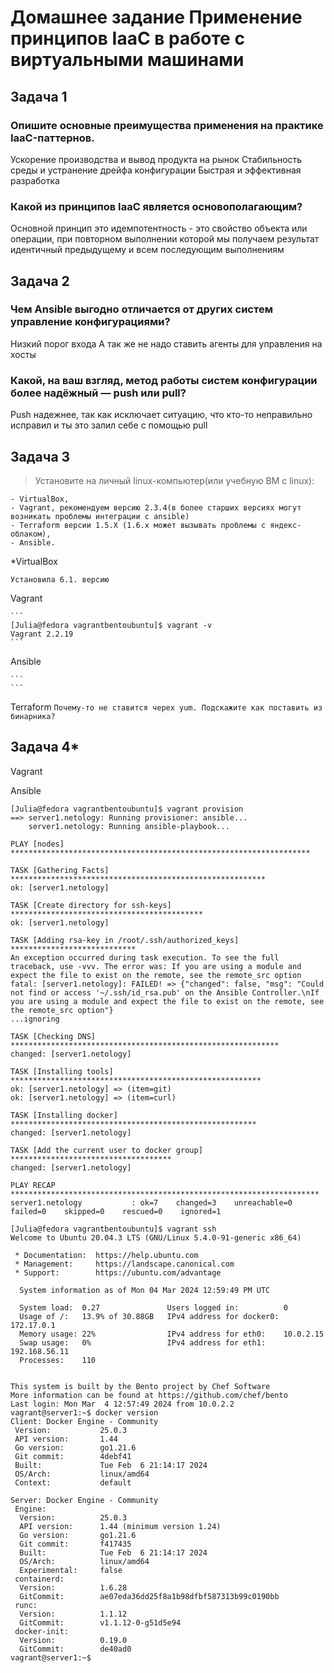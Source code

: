 # Домашнее задание Применение принципов IaaC в работе с виртуальными машинами

## Задача 1

### Опишите основные преимущества применения на практике IaaC-паттернов.

Ускорение производства и вывод продукта на рынок
Стабильность среды и устранение дрейфа конфигурации
Быстрая и эффективная разработка
 

### Какой из принципов IaaC является основополагающим?
Основной принцип это идемпотентность -
это свойство объекта или операции, при повторном выполнении которой мы получаем результат идентичный предыдущему и всем последующим выполнениям

## Задача 2

### Чем Ansible выгодно отличается от других систем управление конфигурациями?

Низкий порог входа
А так же не надо ставить агенты для управления на хосты

### Какой, на ваш взгляд, метод работы систем конфигурации более надёжный — push или pull?

Push надежнее, так как исключает ситуацию, что кто-то неправильно исправил и ты это залил себе с помощью pull

## Задача 3

> Установите на личный linux-компьютер(или учебную ВМ с linux):

	- VirtualBox,
	- Vagrant, рекомендуем версию 2.3.4(в более старших версиях могут возникать проблемы интеграции с ansible)
	- Terraform версии 1.5.Х (1.6.х может вызывать проблемы с яндекс-облаком),
	- Ansible.
	
>

*VirtualBox
	
	Установила 6.1. версию

		
Vagrant
	
	```
	[Julia@fedora vagrantbentoubuntu]$ vagrant -v
	Vagrant 2.2.19
	```
	
Ansible
	
	```
	```
	

Terraform 
	```
		Почему-то не ставится черех yum. Подскажите как поставить из бинарника?
	```


## Задача 4*

Vagrant


Ansible

```
[Julia@fedora vagrantbentoubuntu]$ vagrant provision
==> server1.netology: Running provisioner: ansible...
    server1.netology: Running ansible-playbook...

PLAY [nodes] *******************************************************************

TASK [Gathering Facts] *********************************************************
ok: [server1.netology]

TASK [Create directory for ssh-keys] *******************************************
ok: [server1.netology]

TASK [Adding rsa-key in /root/.ssh/authorized_keys] ****************************
An exception occurred during task execution. To see the full traceback, use -vvv. The error was: If you are using a module and expect the file to exist on the remote, see the remote_src option
fatal: [server1.netology]: FAILED! => {"changed": false, "msg": "Could not find or access '~/.ssh/id_rsa.pub' on the Ansible Controller.\nIf you are using a module and expect the file to exist on the remote, see the remote_src option"}
...ignoring

TASK [Checking DNS] ************************************************************
changed: [server1.netology]

TASK [Installing tools] ********************************************************
ok: [server1.netology] => (item=git)
ok: [server1.netology] => (item=curl)

TASK [Installing docker] *******************************************************
changed: [server1.netology]

TASK [Add the current user to docker group] ************************************
changed: [server1.netology]

PLAY RECAP *********************************************************************
server1.netology           : ok=7    changed=3    unreachable=0    failed=0    skipped=0    rescued=0    ignored=1   

[Julia@fedora vagrantbentoubuntu]$ vagrant ssh
Welcome to Ubuntu 20.04.3 LTS (GNU/Linux 5.4.0-91-generic x86_64)

 * Documentation:  https://help.ubuntu.com
 * Management:     https://landscape.canonical.com
 * Support:        https://ubuntu.com/advantage

  System information as of Mon 04 Mar 2024 12:59:49 PM UTC

  System load:  0.27               Users logged in:          0
  Usage of /:   13.9% of 30.88GB   IPv4 address for docker0: 172.17.0.1
  Memory usage: 22%                IPv4 address for eth0:    10.0.2.15
  Swap usage:   0%                 IPv4 address for eth1:    192.168.56.11
  Processes:    110


This system is built by the Bento project by Chef Software
More information can be found at https://github.com/chef/bento
Last login: Mon Mar  4 12:57:49 2024 from 10.0.2.2
vagrant@server1:~$ docker version
Client: Docker Engine - Community
 Version:           25.0.3
 API version:       1.44
 Go version:        go1.21.6
 Git commit:        4debf41
 Built:             Tue Feb  6 21:14:17 2024
 OS/Arch:           linux/amd64
 Context:           default

Server: Docker Engine - Community
 Engine:
  Version:          25.0.3
  API version:      1.44 (minimum version 1.24)
  Go version:       go1.21.6
  Git commit:       f417435
  Built:            Tue Feb  6 21:14:17 2024
  OS/Arch:          linux/amd64
  Experimental:     false
 containerd:
  Version:          1.6.28
  GitCommit:        ae07eda36dd25f8a1b98dfbf587313b99c0190bb
 runc:
  Version:          1.1.12
  GitCommit:        v1.1.12-0-g51d5e94
 docker-init:
  Version:          0.19.0
  GitCommit:        de40ad0
vagrant@server1:~$
```



